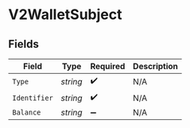 # V2WalletSubject


## Fields

| Field              | Type               | Required           | Description        |
| ------------------ | ------------------ | ------------------ | ------------------ |
| `Type`             | *string*           | :heavy_check_mark: | N/A                |
| `Identifier`       | *string*           | :heavy_check_mark: | N/A                |
| `Balance`          | *string*           | :heavy_minus_sign: | N/A                |